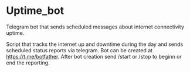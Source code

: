 # Uptime_bot
Telegram bot that sends scheduled messages about internet connectivity uptime.

Script that tracks the internet up and downtime during the day and sends scheduled status reports via telegram.
Bot can be created at https://t.me/botfather.
After bot creation send /start or /stop to beginn or end the reporting.
